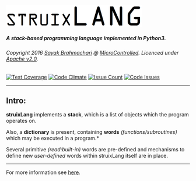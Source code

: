 <img src="https://github.com/sayak-brm/struixLang/blob/gh-pages/logo/struixLANG.PNG?raw=true" alt="struixLang" height="60"/>

##### A stack-based programming language implemented in Python3.

###### Copyright 2016 [Sayak Brahmachari](https://sayak-brm.github.io/) @ [MicroControlled](http://mctrl.ml/). Licenced under [Apache v2.0](https://opensource.org/licenses/Apache-2.0). 

[![Test Coverage](https://codeclimate.com/github/sayak-brm/struixLang/badges/coverage.svg)](https://codeclimate.com/github/sayak-brm/struixLang/coverage) [![Code Climate](https://codeclimate.com/github/sayak-brm/struixLang/badges/gpa.svg)](https://codeclimate.com/github/sayak-brm/struixLang) [![Issue Count](https://codeclimate.com/github/sayak-brm/struixLang/badges/issue_count.svg)](https://codeclimate.com/github/sayak-brm/struixLang) [![Code Issues](https://www.quantifiedcode.com/api/v1/project/5830dba3f80f44359b3e60807b0e591b/badge.svg)](https://www.quantifiedcode.com/app/project/5830dba3f80f44359b3e60807b0e591b)

----

## Intro:

**struixLang** implements a **stack**, which is a list of objects which the program operates on.

Also, a **dictionary** is present, containing **words** *(functions/subroutines)* which may be executed in a program.*

Several primitive *(read:built-in)* words are pre-defined and mechanisms to define new *user-defined* words within struixLang itself are in place.

----

For more information see [here](https://sayak-brm.github.io/struixLang/).